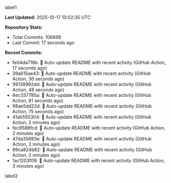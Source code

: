 
label1 
<!-- ACTIVITY_START -->
**Last Updated:** 2025-10-17 10:52:35 UTC

**Repository Stats:**
- Total Commits: 106899
- Last Commit: 17 seconds ago

**Recent Commits:**
- fe04da716b: 🤖 Auto-update README with recent activity (GitHub Action, 17 seconds ago)
- 39a615ae43: 🤖 Auto-update README with recent activity (GitHub Action, 30 seconds ago)
- 99138992dd: 🤖 Auto-update README with recent activity (GitHub Action, 48 seconds ago)
- 6ec337785a: 🤖 Auto-update README with recent activity (GitHub Action, 61 seconds ago)
- 98ae5dd22d: 🤖 Auto-update README with recent activity (GitHub Action, 75 seconds ago)
- 41ab550304: 🤖 Auto-update README with recent activity (GitHub Action, 2 minutes ago)
- fec8588fcd: 🤖 Auto-update README with recent activity (GitHub Action, 2 minutes ago)
- 47da35693e: 🤖 Auto-update README with recent activity (GitHub Action, 2 minutes ago)
- 89ca824b82: 🤖 Auto-update README with recent activity (GitHub Action, 2 minutes ago)
- 1ac1203f09: 🤖 Auto-update README with recent activity (GitHub Action, 3 minutes ago)
<!-- ACTIVITY_END -->

label2
